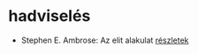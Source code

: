 # hadviselés

- Stephen E. Ambrose: Az elit alakulat [részletek](../_details/Stephen%20E.%20Ambrose.md#id_316)